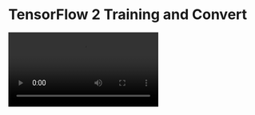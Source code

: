 # TensorFlow 2 Training and Convert
![Inference video](https://github.com/rizkymille/rasendriya-auav-ui/blob/main/tensorflow/inference1.mp4)
